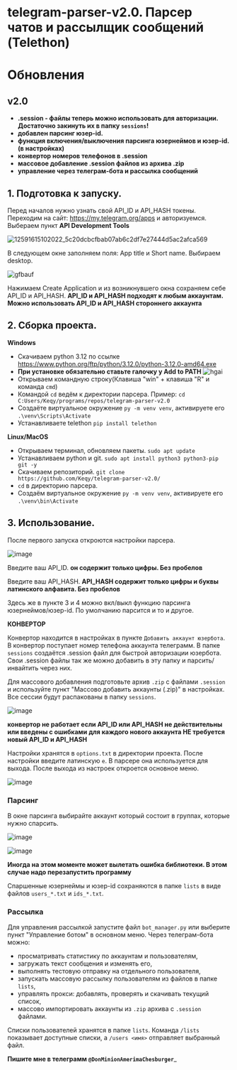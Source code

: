 # telegram-parser-v2.0. Парсер чатов и рассылщик сообщений (Telethon)

# Обновления
## v2.0
* __.session - файлы теперь можно использовать для авторизации. Достаточно закинуть их в папку `sessions`!__
* __добавлен парсинг юзер-id.__
* __функция включения/выключения парсинга юзернеймов и юзер-id. (в настройках)__
* __конвертор номеров телефонов в .session__
* __массовое добавление .session файлов из архива .zip__
* __управление через телеграм-бота и рассылка сообщений__
  


## 1. Подготовка к запуску.
Перед началов нужно узнать свой API_ID и API_HASH токены. Переходим на сайт: https://my.telegram.org/apps и авторизуемся. Выбераем пункт __API Development Tools__

![12591615102022_5c20dcbcfbab07ab6c2df7e27444d5ac2afca569](https://github.com/Keqy/telegram-parser-v1.0/assets/96333229/75080769-1aa6-4cbc-ab75-cd0a1e04ec09)

В следующем окне заполняем поля: App title и Short name. Выбираем desktop.

![gfbauf](https://github.com/Keqy/telegram-parser-v1.0/assets/96333229/963ca90a-b9f7-4f94-bc95-a87742742239)

Нажимаем Create Application и из возникнувшего окна сохраняем себе API_ID и API_HASH. 
__API_ID и API_HASH подходят к любым аккаунтам. Можно использовать API_ID и API_HASH стороннего аккаунта__
## 2. Сборка проекта.
__Windows__
* Скачиваем python 3.12 по ссылке https://www.python.org/ftp/python/3.12.0/python-3.12.0-amd64.exe
* __При установке обязательно ставьте галочку у Add to PATH__
  ![hgai](https://github.com/Keqy/telegram-parser-v1.0/assets/96333229/046ed050-5a00-4c94-8758-6de165e81ca3)
* Открываем командную строку(Клавиша "win" + клавиша "R" и команда ```cmd```)
* Командой ```cd``` ведём к директории парсера. Пример: ```cd C:Users/Keqy/programs/repos/telegram-parser-v2.0```
* Создаёте виртуальное окружение ```py -m venv venv```, активируете его ```.\venv\Scripts\Activate```
* Устанавливаете telethon ```pip install telethon```

__Linux/MacOS__
* Открываем терминал, обновляем пакеты. ```sudo apt update```
* Устанавливаем python и git. ```sudo apt install python3 python3-pip git -y```
* Скачиваем репозиторий. ```git clone https://github.com/Keqy/telegram-parser-v2.0/```
* ```cd``` в директорию парсера.
* Создаём виртуальное окружение ```py -m venv venv```, активируете его ```.\venv\bin\Activate```


## 3. Использование.
После первого запуска откроются настройки парсера.

![image](https://github.com/Keqy/telegram-parser-v2.0/assets/96333229/b465cb54-843f-4fe2-94ed-c5e68836a923)

Введите ваш API_ID. __он содержит только цифры. Без пробелов__

Введите ваш API_HASH. __API_HASH содержит только цифры и буквы латинского алфавита. Без пробелов__

Здесь же в пункте 3 и 4 можно вкл/выкл функцию парсинга юзернеймов/юзер-id. По умолчанию парсится и то и другое.

__КОНВЕРТОР__

Конвертор находится в настройках в пункте ```Добавить аккаунт юзербота```. В конвертор поступает номер телефона аккаунта телеграмм. В папке `sessions` создаётся .session файл для быстрой авторизации юзербота. Свои .session файлы так же можно добавить в эту папку и парсить/инвайтить через них.

Для массового добавления подготовьте архив `.zip` с файлами `.session` и используйте пункт "Массово добавить аккаунты (.zip)" в настройках. Все сессии будут распакованы в папку `sessions`.

![image](https://github.com/Keqy/telegram-parser-v2.0/assets/96333229/9fc11349-ddf8-441e-a386-a301847a5942)

__конвертор не работает если API_ID или API_HASH не действительны или введены с ошибками__
__для каждого нового аккаунта __НЕ__ требуется новый API_ID и API_HASH__

Настройки хранятся в ```options.txt``` в директории проекта.
После настройки введите латинскую ```e```. В парсере она используется для выхода.
После выхода из настроек откроется основное меню.

![image](https://github.com/Keqy/telegram-parser-v2.0/assets/96333229/8a764eab-22db-429e-a900-514a78c3d46f)

### Парсинг
В окне парсинга выбирайте аккаунт который состоит в группах, которые нужно спарсить.

![image](https://github.com/Keqy/telegram-parser-v2.0/assets/96333229/00a72f59-f2d3-496b-80d8-63f9507f7a1b)

![image](https://github.com/Keqy/telegram-parser-v2.0/assets/96333229/56a17b94-fb7b-4e16-84ad-9ebc9f7b131a)

__Иногда на этом моменте может вылетать ошибка библиотеки. В этом случае надо перезапустить программу__

Спаршенные юзернеймы и юзер-id сохраняются в папке `lists` в виде файлов `users_*.txt` и `ids_*.txt`.

### Рассылка
Для управления рассылкой запустите файл `bot_manager.py` или выберите пункт "Управление ботом" в основном меню.
Через телеграм-бота можно:
* просматривать статистику по аккаунтам и пользователям,
* загружать текст сообщения и изменять его,
* выполнять тестовую отправку на отдельного пользователя,
* запускать массовую рассылку пользователям из файлов в папке `lists`,
* управлять прокси: добавлять, проверять и скачивать текущий список,
* массово импортировать аккаунты из `.zip` архива с `.session` файлами.

Списки пользователей хранятся в папке `lists`. Команда `/lists` показывает доступные списки, а `/users <имя>` отправляет выбранный файл.

__Пишите мне в телеграмм ```@DonMinionAmerimaChesburger```___
